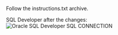Follow the instructions.txt archive.

SQL Developer after the changes:
![Oracle SQL Developer  SQL CONNECTION](https://github.com/godmnathan/SQL_Developer_Theme/assets/139720356/e2e2ce3c-078e-48db-93fe-41e928228dd3)
